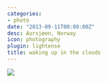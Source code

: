```yaml
---
categories:
- photo
date: "2013-09-11T00:00:00Z"
desc: Aursjøen, Norway
icon: photography
plugin: lightense
title: waking up in the clouds
---
```


<img src="/img/photography/norway-morning-lake.jpg" data-action="zoom" />
